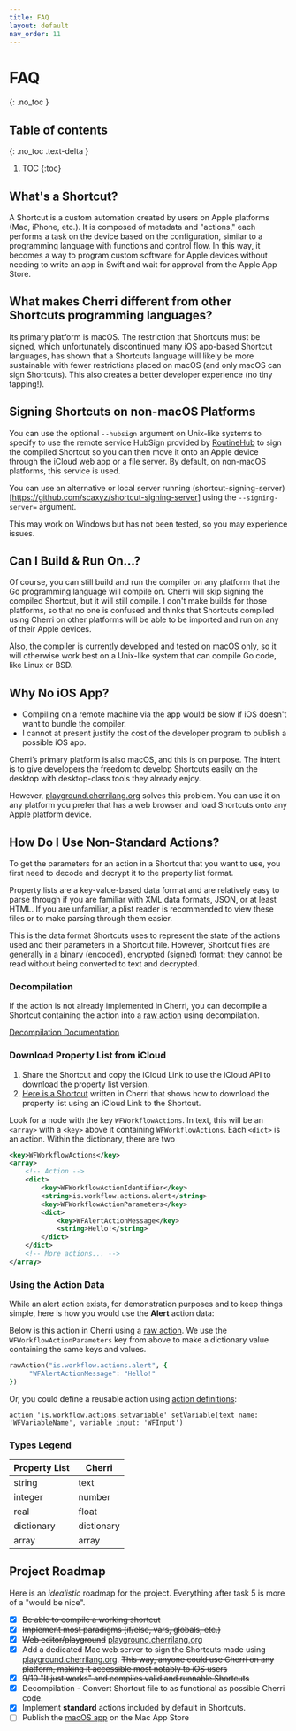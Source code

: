```yaml
---
title: FAQ
layout: default
nav_order: 11
---
```


# FAQ
{: .no_toc }

## Table of contents
{: .no_toc .text-delta }

1. TOC
{:toc}

## What's a Shortcut?

A Shortcut is a custom automation created by users on Apple platforms (Mac, iPhone, etc.). It is composed of metadata and "actions," each performs a task on the device based on the configuration, similar to a programming language with functions and control flow. In this way, it becomes a way to program custom software for Apple devices without needing to write an app in Swift and wait for approval from the Apple App Store.

## What makes Cherri different from other Shortcuts programming languages?

Its primary platform is macOS. The restriction that Shortcuts must be signed, which unfortunately discontinued many iOS app-based Shortcut languages, has shown that a Shortcuts language will likely be more sustainable with fewer restrictions placed on macOS (and only macOS can sign Shortcuts). This also creates a better developer experience (no tiny tapping!).

## Signing Shortcuts on non-macOS Platforms

You can use the optional `--hubsign` argument on Unix-like systems to specify to use the remote service HubSign provided by [RoutineHub](https://routinehub.co) to sign the compiled Shortcut so you can then move it onto an Apple device through the iCloud web app or a file server. By default, on non-macOS platforms, this service is used.

You can use an alternative or local server running (shortcut-signing-server)[https://github.com/scaxyz/shortcut-signing-server] using the `--signing-server=` argument.

This may work on Windows but has not been tested, so you may experience issues.

## Can I Build & Run On...?

Of course, you can still build and run the compiler on any platform that the Go programming language will compile on. Cherri will skip signing the compiled Shortcut, but it will still compile. I don't make builds for those platforms, so that no one is confused and thinks that Shortcuts compiled using Cherri on other platforms will be able to be imported and run on any of their Apple devices.

Also, the compiler is currently developed and tested on macOS only, so it will otherwise work best on a Unix-like system that can compile Go code, like Linux or BSD.

## Why No iOS App?

- Compiling on a remote machine via the app would be slow if iOS doesn't want to bundle the compiler.
- I cannot at present justify the cost of the developer program to publish a possible iOS app.

Cherri’s primary platform is also macOS, and this is on purpose. The intent is to give developers the freedom to develop Shortcuts easily on the desktop with desktop-class tools they already enjoy.

However, [playground.cherrilang.org](https://playground.cherrilang.org) solves this problem. You can use it on any platform you prefer that has a web browser and load Shortcuts onto any Apple platform device.

## How Do I Use Non-Standard Actions?

To get the parameters for an action in a Shortcut that you want to use, you first need to decode and decrypt it to the property list format.

Property lists are a key-value-based data format and are relatively easy to parse through if you are familiar with XML data formats, JSON, or at least HTML. If you are unfamiliar, a plist reader is recommended to view these files or to make parsing through them easier.

This is the data format Shortcuts uses to represent the state of the actions used and their parameters in a Shortcut file. However, Shortcut files are generally in a binary (encoded), encrypted (signed) format; they cannot be read without being converted to text and decrypted.

### Decompilation

If the action is not already implemented in Cherri, you can decompile a Shortcut containing the action into a [raw action](/language/raw-actions) using decompilation.

<a 
    href="/decompilation"
    target="_blank"
    class="btn btn-red">
    Decompilation Documentation
</a>

### Download Property List from iCloud

1. Share the Shortcut and copy the iCloud Link to use the iCloud API to download the property list version.
2. [Here is a Shortcut](https://routinehub.co/shortcut/13252/) written in Cherri that shows how to download the property list using an iCloud Link to the Shortcut.

Look for a node with the key `WFWorkflowActions`. In text, this will be an `<array>` with a `<key>` above it containing `WFWorkflowActions`. Each `<dict>` is an action. Within the dictionary, there are two 

```xml
<key>WFWorkflowActions</key>
<array>
    <!-- Action -->
    <dict>
        <key>WFWorkflowActionIdentifier</key>
        <string>is.workflow.actions.alert</string>
        <key>WFWorkflowActionParameters</key>
        <dict>
            <key>WFAlertActionMessage</key>
            <string>Hello!</string>
        </dict>
    </dict>
    <!-- More actions... -->
</array>
```

### Using the Action Data

While an alert action exists, for demonstration purposes and to keep things simple, here is how you would use the **Alert** action data:

Below is this action in Cherri using a [raw action](/language/raw-actions). We use the `WFWorkflowActionParameters` key from above to make a dictionary value containing the same keys and values.

```ruby
rawAction("is.workflow.actions.alert", {
     "WFAlertActionMessage": "Hello!"
})
```

Or, you could define a reusable action using [action definitions](/language/action-definitions):

```
action 'is.workflow.actions.setvariable' setVariable(text name: 'WFVariableName', variable input: 'WFInput')
```

### Types Legend

| Property List | Cherri |
:--------| --------- |
| string  | text |
| integer  | number |
| real  | float |
| dictionary  | dictionary |
| array  | array |


## Project Roadmap

Here is an _idealistic_ roadmap for the project. Everything after task 5 is more of a "would be nice".

 - [x] ~~Be able to compile a working shortcut~~
 - [x] ~~Implement most paradigms (if/else, vars, globals, etc.)~~
 - [x] ~~Web editor/playground~~ [playground.cherrilang.org](https://playground.cherrilang.org)
 - [x] ~~Add a dedicated Mac web server to sign the Shortcuts made using~~ [playground.cherrilang.org](https://playground.cherrilang.org). ~~This way, anyone could use Cherri on any platform, making it accessible most notably to iOS users~~
 - [x] ~~9/10 "It just works" and compiles valid and runnable Shortcuts~~
 - [x] Decompilation - Convert Shortcut file to as functional as possible Cherri code.
 - [x] Implement **standard** actions included by default in Shortcuts.
 - [ ] Publish the [macOS app](https://github.com/electrikmilk/cherri-macos-app) on the Mac App Store
